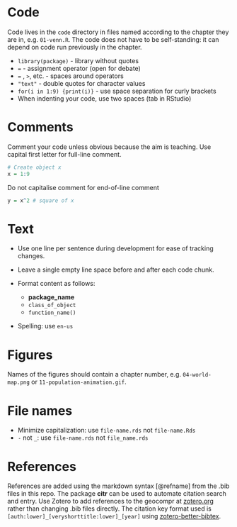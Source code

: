 # Code

Code lives in the `code` directory in files named according to the chapter they are in, e.g. `01-venn.R`.
The code does not have to be self-standing: it can depend on code run previously in the chapter.
        
- `library(package)` - library without quotes
- `=` - assignment operator (open for debate)
- ` = ` , ` > `, etc. - spaces around operators
- `"text"` - double quotes for character values
- `for(i in 1:9) {print(i)}` - use space separation for curly brackets
- When indenting your code, use two spaces (tab in RStudio)

# Comments

Comment your code unless obvious because the aim is teaching.
Use capital first letter for full-line comment.

```r
# Create object x
x = 1:9
```

Do not capitalise comment for end-of-line comment

```r
y = x^2 # square of x
```

# Text

- Use one line per sentence during development for ease of tracking changes.
- Leave a single empty line space before and after each code chunk.
- Format content as follows: 
    - **package_name**
    - `class_of_object`
    - `function_name()`

- Spelling: use `en-us`

# Figures

Names of the figures should contain a chapter number, e.g. `04-world-map.png` or `11-population-animation.gif`.

# File names

- Minimize capitalization: use `file-name.rds` not `file-name.Rds`
- `-` not `_`: use `file-name.rds` not `file_name.rds`

# References

References are added using the markdown syntax [@refname] from the .bib files in this repo.
The package **citr** can be used to automate citation search and entry.
Use Zotero to add references to the geocompr at [zotero.org](https://www.zotero.org/groups/418217/energy-and-transport/items/collectionKey/9K6FRP6N/) rather than changing .bib files directly.
The citation key format used is `[auth:lower]_[veryshorttitle:lower]_[year]` using [zotero-better-bibtex](https://github.com/retorquere/zotero-better-bibtex).
